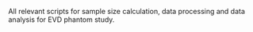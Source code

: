 All relevant scripts for sample size calculation, data processing and data analysis for EVD phantom study.
